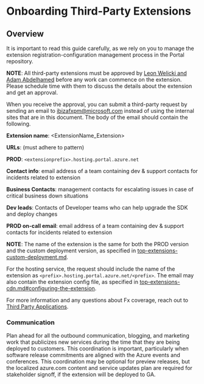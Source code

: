 # Onboarding Third-Party Extensions

## Overview

It is important to read this guide carefully, as we rely on you to manage the extension registration-configuration management process in the Portal repository. 

**NOTE**: All third-party extensions must be approved by <a href="mailto:ibiza-onboarding@microsoft.com?subject=Third Party Applications (External partners)">Leon Welicki and Adam Abdelhamed</a> before any work can commence on the extension. Please schedule time with them to discuss the details about the extension and get an approval. 

When you receive the approval, you can submit a third-party request by sending an email to <a href="mailto:ibizafxpm@microsoft.com?subject=New Third Party Extension Onboarding Request&body=Extension name:">ibizafxpm@microsoft.com</a> instead of using the internal sites that are in this document. The body of the email should contain the following.

<!--
When you receive the approval, you can submit a third-party request by sending an email to <a href="mailto:ibizafxpm@microsoft.com?subject=New Third Party Extension Onboarding Request&body=Extension name:  &lt;ExtensionName_Extension&gt;  &lt;br&gt; &lt;br&gt;URLs:  (must adhere to pattern) &lt;br&gt; &lt;br&gt;PROD:   &lt;extensionprefix&gt;.hosting.portal.azure.net &lt;br&gt; &lt;br&gt;Contact info:  &lt;email address of a team containing dev and support contacts for incidents related to extension> &lt;br&gt; &lt;br&gt;Business Contacts: &lt;management contacts for escalating issues in case of critical business down situations&gt; &lt;br&gt; &lt;br&gt;Dev leads:  &lt;Contacts of Developer teams who can help upgrade the SDK and deploy changes&gt; &lt;br&gt; &lt;br&gt;PROD on-call email:  &lt;email address of a team containing dev and support contacts for incidents related to extension&gt; &lt;br&gt; &lt;br&gt;">ibizafxpm@microsoft.com</a> instead of using the internal sites that are in this document. The body of the email should contain the following.
-->

**Extension name**: <ExtensionName_Extension> 

**URLs**: (must adhere to pattern)

**PROD**: `<extensionprefix>.hosting.portal.azure.net`

**Contact info**: email address of a team containing dev & support contacts for incidents related to extension

**Business Contacts**: management contacts for escalating issues in case of critical business down situations

**Dev leads**: Contacts of Developer teams who can help upgrade the SDK and deploy changes

**PROD on-call email**: email address of a team containing dev & support contacts for incidents related to extension

**NOTE**: The name of the extension is the same for both the PROD version and the custom deployment version, as specified in [top-extensions-custom-deployment.md](top-extensions-custom-deployment.md). 

For the hosting service, the request should include the name of the extension as `<prefix>.hosting.portal.azure.net/<prefix>`. The email may also contain the extension config file, as specified in [top-extensions-cdn.md#configuring-the-extension](top-extensions-cdn.md#configuring-the-extension).

For more information and any questions about Fx coverage, reach out to 
<a href="mailto:ibiza-onboarding@microsoft.com?subject=Third Party Applications (External partners)">Third Party Applications</a>.

### Communication

Plan ahead for all the outbound communication, blogging, and marketing work that publicizes new services during the time that they are being deployed to customers. This coordination is important, particularly when software release commitments are aligned with the Azure events and conferences. This coordination may be optional for preview releases, but the localized azure.com content and service updates plan are required for stakeholder signoff, if the extension will be deployed to GA.
